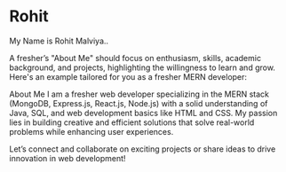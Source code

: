 # Rohit    
 My Name is Rohit Malviya..

 
A fresher’s "About Me" should focus on enthusiasm, skills, academic background, and projects, highlighting the willingness to learn and grow. Here's an example tailored for you as a fresher MERN developer:

About Me
I am a fresher web developer specializing in the MERN stack (MongoDB, Express.js, React.js, Node.js) with a solid understanding of Java, SQL, and web development basics like HTML and CSS. My passion lies in building creative and efficient solutions that solve real-world problems while enhancing user experiences.


Let’s connect and collaborate on exciting projects or share ideas to drive innovation in web development!      


